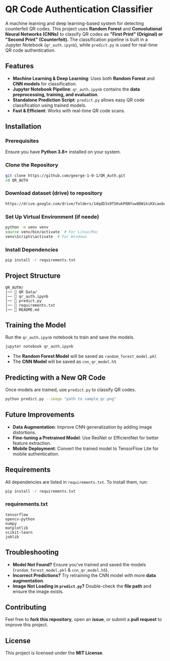 # QR Code Authentication Classifier

A machine learning and deep learning-based system for detecting counterfeit QR codes. This project uses **Random Forest** and **Convolutional Neural Networks (CNNs)** to classify QR codes as **"First Print" (Original) or "Second Print" (Counterfeit).** The classification pipeline is built in a Jupyter Notebook (`qr_auth.ipynb`), while `predict.py` is used for real-time QR code authentication.

## Features

- **Machine Learning & Deep Learning**: Uses both **Random Forest** and **CNN models** for classification.
- **Jupyter Notebook Pipeline**: `qr_auth.ipynb` contains the **data preprocessing, training, and evaluation**.
- **Standalone Prediction Script**: `predict.py` allows easy QR code classification using trained models.
- **Fast & Efficient**: Works with real-time QR code scans.

## Installation

### Prerequisites
Ensure you have **Python 3.8+** installed on your system.

### Clone the Repository
```sh
git clone https://github.com/george-1-0-1/QR_Auth.git
cd QR_AUTH
```

### Download dataset (drive) to repository
```sh
https://drive.google.com/drive/folders/1dqdD3s9TSKukP6NYxw8DWikiKXcaobue?usp=sharing
```

### Set Up Virtual Environment (if neede)
```sh
python -m venv venv
source venv/bin/activate  # For Linux/Mac
venv\Scripts\activate  # For Windows
```

### Install Dependencies
```sh
pip install -r requirements.txt
```

## Project Structure
```
QR_AUTH/               
│── 📂 QR Data/                
│── 📜 qr_auth.ipynb           
│── 📜 predict.py               
│── 📜 requirements.txt        
│── 📜 README.md                
```

## Training the Model

Run the `qr_auth.ipynb` notebook to train and save the models.

```sh
jupyter notebook qr_auth.ipynb
```

- The **Random Forest Model** will be saved as `random_forest_model.pkl`
- The **CNN Model** will be saved as `cnn_qr_model.h5`

## Predicting with a New QR Code

Once models are trained, use `predict.py` to classify QR codes.

```sh
python predict.py --image "path to sample_qr.png"
```

## Future Improvements

- **Data Augmentation**: Improve CNN generalization by adding image distortions.
- **Fine-tuning a Pretrained Model**: Use ResNet or EfficientNet for better feature extraction.
- **Mobile Deployment**: Convert the trained model to TensorFlow Lite for mobile authentication.

## Requirements

All dependencies are listed in `requirements.txt`. To install them, run:

```sh
pip install -r requirements.txt
```

### requirements.txt
```
tensorflow
opencv-python
numpy
matplotlib
scikit-learn
joblib
```

## Troubleshooting

- **Model Not Found?** Ensure you've trained and saved the models (`random_forest_model.pkl` & `cnn_qr_model.h5`).
- **Incorrect Predictions?** Try retraining the CNN model with more **data augmentation**.
- **Image Not Loading in `predict.py`?** Double-check the **file path** and ensure the image exists.

## Contributing

Feel free to **fork this repository**, open an **issue**, or submit a **pull request** to improve this project.

## License

This project is licensed under the **MIT License**.
